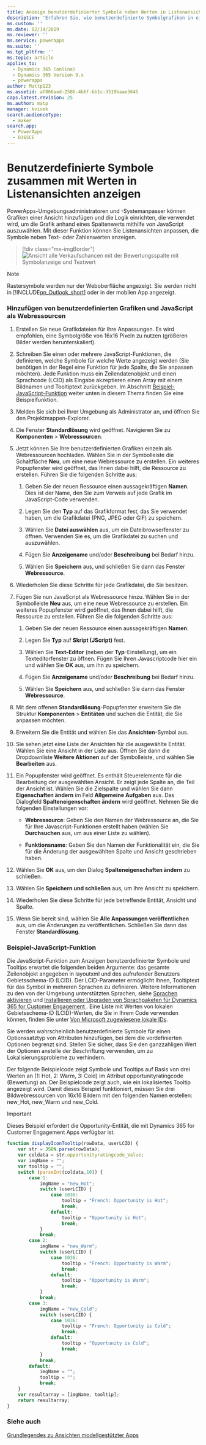 ```yaml
---
title: Anzeige benutzerdefinierter Symbole neben Werten in Listenansichten mit PowerApps | MicrosoftDocs
description: 'Erfahren Sie, wie benutzerdefinierte Symbolgrafiken in einer Ansicht angezeigt werden'
ms.custom: ''
ms.date: 02/14/2019
ms.reviewer: ''
ms.service: powerapps
ms.suite: ''
ms.tgt_pltfrm: ''
ms.topic: article
applies_to:
  - Dynamics 365 (online)
  - Dynamics 365 Version 9.x
  - powerapps
author: Mattp123
ms.assetid: af866aed-2586-4b6f-bb1c-3519baae3645
caps.latest.revision: 25
ms.author: matp
manager: kvivek
search.audienceType:
  - maker
search.app:
  - PowerApps
  - D365CE
---
```

# <a name="display-custom-icons-alongside-values-in-list-views"></a>Benutzerdefinierte Symbole zusammen mit Werten in Listenansichten anzeigen

<a name="GridIcons"></a>   

 PowerApps-Umgebungsadministratoren und -Systemanpasser können Grafiken einer Ansicht hinzufügen und die Logik einrichten, die verwendet wird, um die Grafik anhand eines Spaltenwerts mithilfe von JavaScript auszuwählen. Mit dieser Funktion können Sie Listenansichten anpassen, die Symbole neben Text- oder Zahlenwerten anzeigen. 

> [!div class="mx-imgBorder"] 
> ![](media/icon-in-opportunity-view.png "Ansicht alle Verkaufschancen mit der Bewertungsspalte mit Symbolanzeige und Textwert")
  
> [!NOTE]
>  Rastersymbole werden nur der Weboberfläche angezeigt. Sie werden nicht in [!INCLUDE[pn_Outlook_short](../../includes/pn-outlook-short.md)] oder in der mobilen App angezeigt.  
  
### <a name="add-custom-graphics-and-javascript-as-web-resources"></a>Hinzufügen von benutzerdefinierten Grafiken und JavaScript als Webressourcen  
  
1.  Erstellen Sie neue Grafikdateien für Ihre Anpassungen. Es wird empfohlen, eine Symbolgröße von 16x16 Pixeln zu nutzen (größeren Bilder werden herunterskaliert).  
  
2.  Schreiben Sie einen oder mehrere JavaScript-Funktionen, die definieren, welche Symbole für welche Werte angezeigt werden (Sie benötigen in der Regel eine Funktion für jede Spalte, die Sie anpassen möchten). Jede Funktion muss ein Zeilendatenobjekt und einen Sprachcode (LCID) als Eingabe akzeptieren einen Array mit einem Bildnamen und Tooltiptext zurückgeben. Im Abschnitt [Beispiel-JavaScript-Funktion](#SampleJavascript) weiter unten in diesem Thema finden Sie eine Beispielfunktion.  
  
3.  Melden Sie sich bei Ihrer Umgebung als Administrator an, und öffnen Sie den Projektmappen-Explorer.  
  
4.  Die Fenster **Standardlösung** wird geöffnet. Navigieren Sie zu **Komponenten** > **Webressourcen**.  
  
5.  Jetzt können Sie Ihre benutzerdefinierten Grafiken einzeln als Webressourcen hochladen. Wählen Sie in der Symbolleiste die Schaltfläche **Neu**, um eine neue Webressource zu erstellen. Ein weiteres Popupfenster wird geöffnet, das Ihnen dabei hilft, die Ressource zu erstellen. Führen Sie die folgenden Schritte aus:  
  
    1.  Geben Sie der neuen Ressource einen aussagekräftigen **Namen**. Dies ist der Name, den Sie zum Verweis auf jede Grafik im JavaScript-Code verwenden.  
  
    2.  Legen Sie den **Typ** auf das Grafikformat fest, das Sie verwendet haben, um die Grafikdatei (PNG, JPEG oder GIF) zu speichern.  
  
    3.  Wählen Sie **Datei auswählen** aus, um ein Dateibrowserfenster zu öffnen. Verwenden Sie es, um die Grafikdatei zu suchen und auszuwählen.  
  
    4.  Fügen Sie **Anzeigename** und/oder **Beschreibung** bei Bedarf hinzu.  
  
    5.  Wählen Sie **Speichern** aus, und schließen Sie dann das Fenster **Webressource**.  
  
6.  Wiederholen Sie diese Schritte für jede Grafikdatei, die Sie besitzen.  
  
7.  Fügen Sie nun JavaScript als Webressource hinzu. Wählen Sie in der Symbolleiste **Neu** aus, um eine neue Webressource zu erstellen. Ein weiteres Popupfenster wird geöffnet, das Ihnen dabei hilft, die Ressource zu erstellen. Führen Sie die folgenden Schritte aus:  
  
    1.  Geben Sie der neuen Ressource einen aussagekräftigen **Namen**.  
  
    2.  Legen Sie **Typ** auf **Skript (JScript)** fest.  
  
    3.  Wählen Sie **Text-Editor** (neben der **Typ**-Einstellung), um ein Texteditorfenster zu öffnen. Fügen Sie Ihren Javascriptcode hier ein und wählen Sie **OK** aus, um ihn zu speichern.  
  
    4.  Fügen Sie **Anzeigename** und/oder **Beschreibung** bei Bedarf hinzu.  
  
    5.  Wählen Sie **Speichern** aus, und schließen Sie dann das Fenster **Webressource**.  
  
8.  Mit dem offenen **Standardlösung**-Popupfenster erweitern Sie die Struktur **Komponenten** > **Entitäten** und suchen die Entität, die Sie anpassen möchten.  
  
9. Erweitern Sie die Entität und wählen Sie das **Ansichten**-Symbol aus.  
  
10. Sie sehen jetzt eine Liste der Ansichten für die ausgewählte Entität. Wählen Sie eine Ansicht in der Liste aus. Öffnen Sie dann die Dropdownliste **Weitere Aktionen** auf der Symbolleiste, und wählen Sie **Bearbeiten** aus.  
  
11. Ein Popupfenster wird geöffnet. Es enthält Steuerelemente für die Bearbeitung der ausgewählten Ansicht. Er zeigt jede Spalte an, die Teil der Ansicht ist. Wählen Sie die Zielspalte und wählen Sie dann **Eigenschaften ändern** im Feld **Allgemeine Aufgaben** aus. Das Dialogfeld **Spalteneigenschaften ändern** wird geöffnet. Nehmen Sie die folgenden Einstellungen vor:  
  
    - **Webressource**: Geben Sie den Namen der Webressource an, die Sie für Ihre Javascript-Funktionen erstellt haben (wählen Sie **Durchsuchen** aus, um aus einer Liste zu wählen).  
  
    - **Funktionsname**: Geben Sie den Namen der Funktionalität ein, die Sie für die Änderung der ausgewählten Spalte und Ansicht geschrieben haben.  
  
12. Wählen Sie **OK** aus, um den Dialog **Spalteneigenschaften ändern** zu schließen.  
  
13. Wählen Sie **Speichern und schließen** aus, um Ihre Ansicht zu speichern.  
  
14. Wiederholen Sie diese Schritte für jede betreffende Entität, Ansicht und Spalte.  
  
15. Wenn Sie bereit sind, wählen Sie **Alle Anpassungen veröffentlichen** aus, um die Änderungen zu veröffentlichen. Schließen Sie dann das Fenster **Standardlösung**.  
  
<a name="SampleJavascript"></a>   

### <a name="sample-javascript-function"></a>Beispiel-JavaScript-Funktion  
 Die JavaScript-Funktion zum Anzeigen benutzerdefinierter Symbole und Tooltips erwartet die folgenden beiden Argumente: das gesamte Zeilenobjekt angegeben in layoutxml und des aufrufender Benutzers Gebietsschema-ID (LCID). Der LCID-Parameter ermöglicht Ihnen, Tooltiptext für das Symbol in mehreren Sprachen zu definieren. Weitere Informationen zu den von der Umgebung unterstützten Sprachen, siehe [Sprachen aktivieren](/dynamics365/customer-engagement/admin/enable-languages) und [Installieren oder Upgraden von Sprachpaketen für Dynamics 365 for Customer Engagement ](/dynamics365/customer-engagement/on-premises/install-or-upgrade-language-packs). Eine Liste mit Werten von lokalen Gebietsschema-ID (LCID)-Werten, die Sie in Ihrem Code verwenden können, finden Sie unter [Von Microsoft zugewiesene lokale IDs](https://go.microsoft.com/fwlink/?linkid=829588).

  
 Sie werden wahrscheinlich benutzerdefinierte Symbole für einen Optionssatztyp von Attributen hinzufügen, bei dem die vordefinierten Optionen begrenzt sind. Stellen Sie sicher, dass Sie den ganzzahligen Wert der Optionen anstelle der Beschriftung verwenden, um zu Lokalisierungsprobleme zu verhindern.  
  
 Der folgende Beispielcode zeigt Symbole und Tooltips auf Basis von drei Werten an (1: Hot, 2: Warm, 3: Cold) im Attribut opportunityratingcode (Bewertung) an. Der Beispielcode zeigt auch, wie ein lokalisiertes Tooltip angezeigt wird. Damit dieses Beispiel funktioniert, müssen Sie drei Bildwebressourcen von 16x16 Bildern mit den folgenden Namen erstellen: new_Hot, new_Warm und new_Cold.  

> [!IMPORTANT]
> Dieses Beispiel erfordert die Opportunity-Entität, die mit Dynamics 365 for Customer Engagement Apps verfügbar ist.
  
```javascript
function displayIconTooltip(rowData, userLCID) {      
    var str = JSON.parse(rowData);  
    var coldata = str.opportunityratingcode_Value;  
    var imgName = "";  
    var tooltip = "";  
    switch (parseInt(coldata,10)) { 
        case 1:  
            imgName = "new_Hot";  
            switch (userLCID) {  
                case 1036:  
                    tooltip = "French: Opportunity is Hot";  
                    break;  
                default:  
                    tooltip = "Opportunity is Hot";  
                    break;  
            }  
            break;  
        case 2:  
            imgName = "new_Warm";  
            switch (userLCID) {  
                case 1036:  
                    tooltip = "French: Opportunity is Warm";  
                    break;  
                default:  
                    tooltip = "Opportunity is Warm";  
                    break;  
            }  
            break;  
        case 3:  
            imgName = "new_Cold";  
            switch (userLCID) {  
                case 1036:  
                    tooltip = "French: Opportunity is Cold";  
                    break;  
                default:  
                    tooltip = "Opportunity is Cold";  
                    break;  
            }  
            break;  
        default:  
            imgName = "";  
            tooltip = "";  
            break;  
    }  
    var resultarray = [imgName, tooltip];  
    return resultarray;  
}  
```  
  
 <!-- This results in displaying icons with tooltips in the **Rating** column that depend on the value in each row. The result could look like this:  
  
 ![Custom column graphics example](../customize/media/custom-column-graphics-example.png "Custom column graphics example")  -->
 
 ### <a name="see-also"></a>Siehe auch
[Grundlegendes zu Ansichten modellgestützter Apps](../model-driven-apps/create-edit-views.md)
